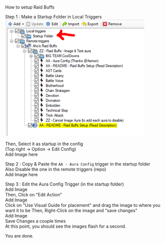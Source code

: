 How to setup Raid Buffs  

Step 1 : Make a Startup Folder in Local Triggers  
![Step 1](/Files/Step1-StartupFolder.PNG)
  
Then, Select it as startup in the config  
(Top right -> Option -> Edit Config)  
Add Image here  

Step 2 : Copy & Paste the `AA - Aura Config` trigger in the startup folder  
Also Disable the one in the remote triggers (repo)  
Add Image here  
  
Step 3 : Edit the Aura Config Trigger (in the startup folder)  
Add Image  
Then, Click on "Edit Action"  
Add Image  
Click on "Use Visual Guide for placement" and drag the image to where you want it to be 
Then, Right-Click on the image and "save changes"  
Add Image  
Save Changes a couple times  
At this point, you should see the images flash for a second.

You are done.
